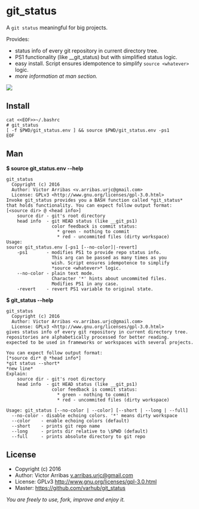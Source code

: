 # git_status

A `git status` meaningful for big projects.

Provides:
  * status info of every git repository in current directory tree.
  * PS1 functionality (like __git_status) but with simplified status logic.
  * easy install. Script ensures idempotence to simplify `source <whatever>` logic.
  * *more information at man section.*
  
![](https://varhub.github.io/assets/images/portfolio/git_status_by_varribas.gif)


## Install
```
cat <<EOF>>~/.bashrc
# git_status
[ -f $PWD/git_status.env ] && source $PWD/git_status.env -ps1
EOF
```

## Man

**$ source git_status.env --help**
```
git_status
  Copyright (c) 2016
  Author: Victor Arribas <v.arribas.urjc@gmail.com>
  License: GPLv3 <http://www.gnu.org/licenses/gpl-3.0.html>
Invoke git_status provides you a BASH function called *git_status*
that holds functionality. You can expect follow output format:
[<source dir> @ <head info>]
    source dir - git's root directory
    head info  - git HEAD status (like __git_ps1)
                 color feedback is commit status:
                   * green - nothing to commit
                   * red - uncommited files (dirty workspace)
Usage:
source git_status.env [-ps1 [--no-color]|-revert]
    -ps1       - modifies PS1 to provide repo status info.
                 This arg can be passed as many times as you
                 wish. Script ensures idempotence to simplify
                 *source <whatever>* logic.
    --no-color - plain text mode.
                 Character '*' hints about uncommited files.
                 Modifies PS1 in any case.
    -revert    - revert PS1 variable to original state.
```

**$ git_status --help**
```
git_status
  Copyright (c) 2016
  Author: Victor Arribas <v.arribas.urjc@gmail.com>
  License: GPLv3 <http://www.gnu.org/licenses/gpl-3.0.html>
gives status info of every git repository in current directory tree.
repositories are alphabetically processed for better reading.
expected to be used in frameworks or workspaces with several projects.

You can expect follow output format:
[*source dir* @ *head info*]
*git status --short*
*new line*
Explain:
    source dir - git's root directory
    head info  - git HEAD status (like __git_ps1)
                 color feedback is commit status:
                   * green - nothing to commit
                   * red - uncommited files (dirty workspace)

Usage: git_status [--no-color | --color] [--short | --long | --full]
  --no-color - disable echoing colors. '*' means dirty workspace
  --color    - enable echoing colors (default)
  --short    - prints git repo name
  --long     - prints dir relative to \$PWD (default)
  --full     - prints absolute directory to git repo
```


## License
* Copyright (c) 2016
* Author: Victor Arribas <v.arribas.urjc@gmail.com>
* License: GPLv3 <http://www.gnu.org/licenses/gpl-3.0.html>
* Master: https://github.com/varhub/git_status

*You are freely to use, fork, improve and enjoy it.*

